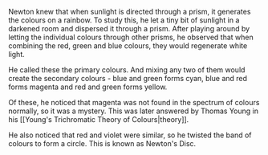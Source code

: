 Newton knew that when sunlight is directed through a prism, it generates the colours on a rainbow.
To study this, he let a tiny bit of sunlight in a darkened room and dispersed it through a prism. After playing around by letting the individual colours through other prisms, he observed that when combining the red, green and blue colours, they would regenerate white light. 

He called these the primary colours. And mixing any two of them would create the secondary colours - blue and green forms cyan, blue and red forms magenta and red and green forms yellow.

Of these, he noticed that magenta was not found in the spectrum of colours normally, so it was a mystery. This was later answered by Thomas Young in his [[Young's Trichromatic Theory of Colours|theory]].

He also noticed that red and violet were similar, so he twisted the band of colours to form a circle. This is known as Newton's Disc.